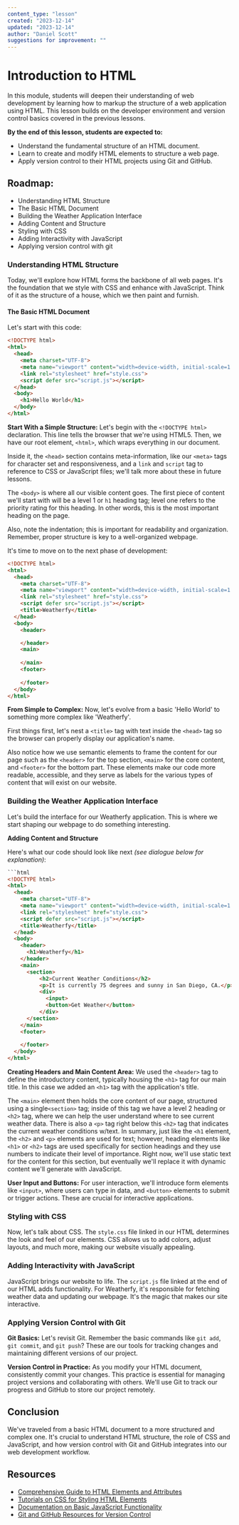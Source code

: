 ```yaml
---
content_type: "lesson"
created: "2023-12-14"
updated: "2023-12-14"
author: "Daniel Scott"
suggestions for improvement: ""
---
```


# Introduction to HTML

In this module, students will deepen their understanding of web development by learning how to markup the structure of a web application using HTML. This lesson builds on the developer environment and version control basics covered in the previous lessons.

**By the end of this lesson, students are expected to:**
- Understand the fundamental structure of an HTML document.
- Learn to create and modify HTML elements to structure a web page.
- Apply version control to their HTML projects using Git and GitHub.

## Roadmap:

- Understanding HTML Structure
- The Basic HTML Document
- Building the Weather Application Interface
- Adding Content and Structure
- Styling with CSS
- Adding Interactivity with JavaScript
- Applying version control with git

### Understanding HTML Structure
Today, we'll explore how HTML forms the backbone of all web pages. It's the foundation that we style with CSS and enhance with JavaScript. Think of it as the structure of a house, which we then paint and furnish.

#### The Basic HTML Document

Let's start with this code:

```html
<!DOCTYPE html>
<html>
  <head>
    <meta charset="UTF-8">
    <meta name="viewport" content="width=device-width, initial-scale=1.0">
    <link rel="stylesheet" href="style.css">
    <script defer src="script.js"></script>
  </head>
  <body>
    <h1>Hello World</h1>
  </body>
</html>
```

**Start With a Simple Structure:** 
  Let's begin with the `<!DOCTYPE html>` declaration. This line tells the browser that we're using HTML5. Then, we have our root element, `<html>`, which wraps everything in our document. 
  
  Inside it, the `<head>` section contains meta-information, like our `<meta>` tags for character set and responsiveness, and a `link` and `script` tag to reference to CSS or JavaScript files; we'll talk more about these in future lessons.
  
  The `<body>` is where all our visible content goes. The first piece of content we'll start with will be a level 1 or `h1` heading tag; level one refers to the priority rating for this heading. In other words, this is the most important heading on the page. 
  
  Also, note the indentation; this is important for readability and organization. Remember, proper structure is key to a well-organized webpage.
  
It's time to move on to the next phase of development:

```html
<!DOCTYPE html>
<html>
  <head>
    <meta charset="UTF-8">
    <meta name="viewport" content="width=device-width, initial-scale=1.0">
    <link rel="stylesheet" href="style.css">
    <script defer src="script.js"></script>
    <title>Weatherfy</title>
  </head>
  <body>
    <header>

    </header>
    <main>
      
    </main>
    <footer>
     
    </footer>
  </body>
</html>
```
**From Simple to Complex:** 
  Now, let's evolve from a basic 'Hello World' to something more complex like 'Weatherfy'.

  First things first, let's nest a `<title>` tag with text inside the `<head>` tag so the browser can properly display our application's name.
  
  Also notice how we use semantic elements to frame the content for our page such as the `<header>` for the top section, `<main>` for the core content, and `<footer>` for the bottom part. These elements make our code more readable, accessible, and they serve as labels for the various types of content that will exist on our website.

### Building the Weather Application Interface

Let's build the interface for our Weatherfy application. This is where we start shaping our webpage to do something interesting.

**Adding Content and Structure**

Here's what our code should look like next  _(see dialogue below for explanation)_:

```html
```html
<!DOCTYPE html>
<html>
  <head>
    <meta charset="UTF-8">
    <meta name="viewport" content="width=device-width, initial-scale=1.0">
    <link rel="stylesheet" href="style.css">
    <script defer src="script.js"></script>
    <title>Weatherfy</title>
  </head>
  <body>
    <header>
      <h1>Weatherfy</h1>
    </header>
    <main>
      <section>
          <h2>Current Weather Conditions</h2>
          <p>It is currently 75 degrees and sunny in San Diego, CA.</p>
          <div>
            <input>
            <button>Get Weather</button>
          </div>
      </section>
    </main>
    <footer>
     
    </footer>
  </body>
</html>
```

**Creating Headers and Main Content Area:** 
  We used the `<header>` tag to define the introductory content, typically housing the `<h1>` tag for our main title. In this case we added an `<h1>` tag with the application's title.
  
  The `<main>` element then holds the core content of our page, structured using a single`<section>` tag; inside of this tag we have a level 2 heading or `<h2>` tag, where we can help the user understand where to see current weather data. There is also a `<p>` tag right below this `<h2>` tag that indicates the current weather conditions w/text. In summary, just like the `<h1` element, the `<h2>` and `<p>` elements are used for text; however, heading elements like `<h1>` or `<h2>` tags are used specifically for section headings and they use numbers to indicate their level of importance. Right now, we'll use static text for the content for this section, but eventually we'll replace it with dynamic content we'll generate with JavaScript. 

**User Input and Buttons:** 
  For user interaction, we'll introduce form elements like `<input>`, where users can type in data, and `<button>` elements to submit or trigger actions. These are crucial for interactive applications.

### Styling with CSS
Now, let's talk about CSS. The `style.css` file linked in our HTML determines the look and feel of our elements. CSS allows us to add colors, adjust layouts, and much more, making our website visually appealing.

### Adding Interactivity with JavaScript
JavaScript brings our website to life. The `script.js` file linked at the end of our HTML adds functionality. For Weatherfy, it's responsible for fetching weather data and updating our webpage. It's the magic that makes our site interactive.

### Applying Version Control with Git

**Git Basics:** 
Let's revisit Git. Remember the basic commands like `git add`, `git commit`, and `git push`? These are our tools for tracking changes and maintaining different versions of our project.
  
**Version Control in Practice:** 
As you modify your HTML document, consistently commit your changes. This practice is essential for managing project versions and collaborating with others. We'll use Git to track our progress and GitHub to store our project remotely.

## Conclusion
We've traveled from a basic HTML document to a more structured and complex one. It's crucial to understand HTML structure, the role of CSS and JavaScript, and how version control with Git and GitHub integrates into our web development workflow.

## Resources
- [Comprehensive Guide to HTML Elements and Attributes](https://www.w3schools.com/html/)
- [Tutorials on CSS for Styling HTML Elements](https://www.css-tricks.com/)
- [Documentation on Basic JavaScript Functionality](https://developer.mozilla.org/en-US/docs/Web/JavaScript)
- [Git and GitHub Resources for Version Control](https://github.com/git-guides/)
